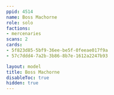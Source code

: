 ```yaml
---
ppid: 4514
name: Boss Machorne
role: solo
factions:
- mercenaries
scans: 2
cards:
- 5f823d85-5bf9-36ee-be5f-0feeae017f9a
- 57c7ddd4-7a2b-3b86-8b7e-1612a2247b93

layout: model
title: Boss Machorne
disableToc: true
hidden: true
---
```

